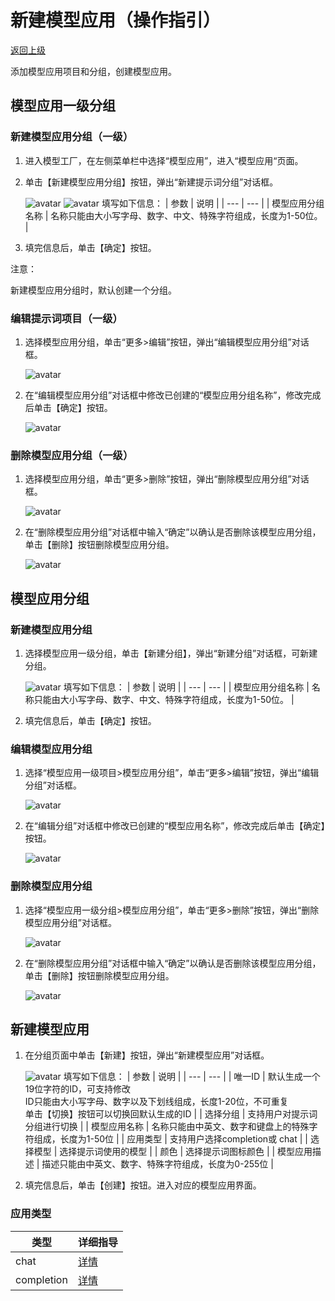 # 新建模型应用（操作指引）

[返回上级](../quick_start_mf.md#操作指引)

添加模型应用项目和分组，创建模型应用。

## 模型应用一级分组

### 新建模型应用分组（一级）

1. 进入模型工厂，在左侧菜单栏中选择“模型应用”，进入“模型应用“页面。

2. 单击【新建模型应用分组】按钮，弹出“新建提示词分组”对话框。

    ![avatar](../assets/newModelGroup.png)
    ![avatar](../assets/newModelGroupModal.png)
    填写如下信息：
    |  参数  |  说明  |
    |  ---  |  ---  |
    |  模型应用分组名称  |  名称只能由大小写字母、数字、中文、特殊字符组成，长度为1-50位。  |

3. 填完信息后，单击【确定】按钮。

注意：

新建模型应用分组时，默认创建一个分组。

### 编辑提示词项目（一级）

1. 选择模型应用分组，单击“更多>编辑”按钮，弹出“编辑模型应用分组”对话框。

    ![avatar](../assets/editOrDelModelGroup.png)
2. 在“编辑模型应用分组”对话框中修改已创建的“模型应用分组名称”，修改完成后单击【确定】按钮。

    ![avatar](../assets/editModelGroup.png)

### 删除模型应用分组（一级）

1. 选择模型应用分组，单击“更多>删除”按钮，弹出“删除模型应用分组”对话框。

    ![avatar](../assets/editOrDelModelGroup.png)
2. 在“删除模型应用分组”对话框中输入“确定”以确认是否删除该模型应用分组，单击【删除】按钮删除模型应用分组。

    ![avatar](../assets/delModelGroup.png)

## 模型应用分组

### 新建模型应用分组

1. 选择模型应用一级分组，单击【新建分组】，弹出“新建分组”对话框，可新建分组。

    ![avatar](../assets/newSubModelGroup.png)
    填写如下信息：
    |  参数  |  说明  |
    |  ---  |  ---  |
    |  模型应用分组名称  |  名称只能由大小写字母、数字、中文、特殊字符组成，长度为1-50位。  |

2. 填完信息后，单击【确定】按钮。

### 编辑模型应用分组

1. 选择“模型应用一级项目>模型应用分组”，单击“更多>编辑”按钮，弹出“编辑分组”对话框。

    ![avatar](../assets/editOrDelSubModelGroup.png)

2. 在“编辑分组”对话框中修改已创建的“模型应用名称”，修改完成后单击【确定】按钮。

    ![avatar](../assets/editModelGroup.png)

### 删除模型应用分组

1. 选择“模型应用一级分组>模型应用分组”，单击“更多>删除”按钮，弹出“删除模型应用分组”对话框。

    ![avatar](../assets/editOrDelSubModelGroup.png)

2. 在“删除模型应用分组”对话框中输入“确定”以确认是否删除该模型应用分组，单击【删除】按钮删除模型应用分组。

    ![avatar](../assets/delModelGroup.png)

## 新建模型应用

1. 在分组页面中单击【新建】按钮，弹出“新建模型应用”对话框。

    ![avatar](../assets/newApp.png)
    填写如下信息：
    |  参数  |  说明  |
    |  ---  |  ---  |
    |  唯一ID  |  默认生成一个19位字符的ID，可支持修改<br>ID只能由大小写字母、数字以及下划线组成，长度1-20位，不可重复<br>单击【切换】按钮可以切换回默认生成的ID  |
    |  选择分组  |  支持用户对提示词分组进行切换  |
    |  模型应用名称  |  名称只能由中英文、数字和键盘上的特殊字符组成，长度为1-50位  |
    |  应用类型  |  支持用户选择completion或 chat  |
    |  选择模型  |  选择提示词使用的模型  |
    |  颜色  |  选择提示词图标颜色  |
    |  模型应用描述  |  描述只能由中英文、数字、特殊字符组成，长度为0-255位  |

2. 填完信息后，单击【创建】按钮。进入对应的模型应用界面。

### 应用类型

|  类型  |  详细指导  |
|  ---  |  ---  |
|  chat  |  [详情](./app_type/chat.md)  |
|  completion  |  [详情](./app_type/completion.md)  |
